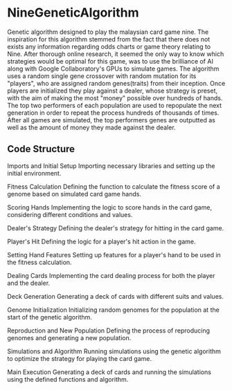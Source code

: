 # NineGeneticAlgorithm
Genetic algorithm designed to play the malaysian card game nine. 
The inspiration for this algorithm stemmed from the fact that there does not exists any information regarding odds charts or game theory relating to Nine. After thorough online research, it seemed the only way to know which strategies would be optimal for this game, was to use the brilliance of AI along with Google Collaboratory's GPUs to simulate games. The algorithm uses a random single gene crossover with random mutation for its "players", who are assigned random genes(traits) from their inception. Once players are initialized they play against a dealer, whose strategy is preset, with the aim of making the most "money" possible over hundreds of hands. The top two performers of each population are used to repopulate the next generation in order to repeat the process hundreds of thousands of times. After all games are simulated, the top performers genes are outputted as well as the amount of money they made against the dealer. 

## Code Structure
Imports and Initial Setup
Importing necessary libraries and setting up the initial environment.

Fitness Calculation
Defining the function to calculate the fitness score of a genome based on simulated card game hands.

Scoring Hands
Implementing the logic to score hands in the card game, considering different conditions and values.

Dealer's Strategy
Defining the dealer's strategy for hitting in the card game.

Player's Hit
Defining the logic for a player's hit action in the game.

Setting Hand Features
Setting up features for a player's hand to be used in the fitness calculation.

Dealing Cards
Implementing the card dealing process for both the player and the dealer.

Deck Generation
Generating a deck of cards with different suits and values.

Genome Initialization
Initializing random genomes for the population at the start of the genetic algorithm.

Reproduction and New Population
Defining the process of reproducing genomes and generating a new population.

Simulations and Algorithm
Running simulations using the genetic algorithm to optimize the strategy for playing the card game.

Main Execution
Generating a deck of cards and running the simulations using the defined functions and algorithm.
